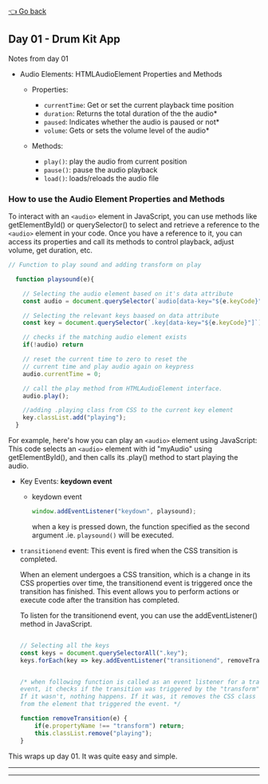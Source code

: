 [👈 Go back](../readme.md)

## Day 01 - Drum Kit App
Notes from day 01

- Audio Elements: HTMLAudioElement Properties and Methods
    - Properties: 
        - ```currentTime```: Get or set the current playback time position
        - ```duration```: Returns the total duration of the the audio*
        - ```paused```: Indicates whether the audio is paused or not*
        - ```volume```: Gets or sets the volume level of the audio*

    - Methods: 
        - ```play()```: play the audio from current position
        - ```pause()```: pause the audio playback
        - ```load()```: loads/reloads the audio file 

### How to use the Audio Element Properties and Methods
To interact with an ```<audio>``` element in JavaScript, you can use methods like getElementById() or querySelector() to select and retrieve a reference to the ```<audio>``` element in your code. Once you have a reference to it, you can access its properties and call its methods to control playback, adjust volume, get duration, etc.
```javascript
// Function to play sound and adding transform on play

  function playsound(e){

    // Selecting the audio element based on it's data attribute
    const audio = document.querySelector(`audio[data-key="${e.keyCode}"]`);

    // Selecting the relevant keys baased on data attribute
    const key = document.querySelector(`.key[data-key="${e.keyCode}"]`)

    // checks if the matching audio element exists
    if(!audio) return 

    // reset the current time to zero to reset the 
    // current time and play audio again on keypress
    audio.currentTime = 0; 

    // call the play method from HTMLAudioElement interface.
    audio.play();

    //adding .playing class from CSS to the current key element
    key.classList.add("playing"); 
  }
```
For example, here's how you can play an ```<audio>``` element using JavaScript:
This code selects an  ```<audio>``` element with id "myAudio" using getElementById(), and then calls its .play() method to start playing the audio.

- Key Events: **keydown event**
    - keydown event
        ```javascript
        window.addEventListener("keydown", playsound);
        ```  
        when a key is pressed down, the function specified as the second argument .ie. ```playsound()``` will be executed.
        
- ```transitionend``` event: This event is fired when the CSS transition is completed. 
    
    When an element undergoes a CSS transition, which is a change in its CSS properties over time, the transitionend event is triggered once the transition has finished. This event allows you to perform actions or execute code after the transition has completed.

    To listen for the transitionend event, you can use the addEventListener() method in JavaScript.
    ```javascript

    // Selecting all the keys
    const keys = document.querySelectorAll(".key");
    keys.forEach(key => key.addEventListener("transitionend", removeTransition));
   
   
   /* when following function is called as an event listener for a transitionend
    event, it checks if the transition was triggered by the "transform" property. 
    If it wasn't, nothing happens. If it was, it removes the CSS class "playing" 
    from the element that triggered the event. */

    function removeTransition(e) {
        if(e.propertyName !== "transform") return;
        this.classList.remove("playing");
    }

    ```

This wraps up day 01. It was quite easy and simple. 


*** 
---
